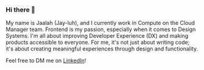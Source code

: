 ### Hi there 👋
My name is Jaalah (Jay-luh), and I currently work in Compute on the Cloud Manager team. Frontend is my passion, especially when it comes to Design Systems. I'm all about improving Developer Experience (DX) and making products accessible to everyone. For me, it's not just about writing code; it's about creating meaningful experiences through design and functionality.

Feel free to DM me on [LinkedIn](https://www.linkedin.com/in/jaalah/)!

<!--
**jaalah/jaalah** is a ✨ _special_ ✨ repository because its `README.md` (this file) appears on your GitHub profile.

Here are some ideas to get you started:

- 🔭 I’m currently working on ...
- 🌱 I’m currently learning ...
- 👯 I’m looking to collaborate on ...
- 🤔 I’m looking for help with ...
- 💬 Ask me about ...
- 📫 How to reach me: ...
- 😄 Pronouns: ...
- ⚡ Fun fact: ...
-->
